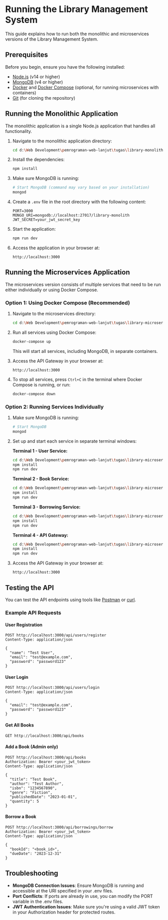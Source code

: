 # Running the Library Management System

This guide explains how to run both the monolithic and microservices versions of the Library Management System.

## Prerequisites

Before you begin, ensure you have the following installed:

- [Node.js](https://nodejs.org/) (v14 or higher)
- [MongoDB](https://www.mongodb.com/try/download/community) (v4 or higher)
- [Docker](https://www.docker.com/products/docker-desktop/) and [Docker Compose](https://docs.docker.com/compose/install/) (optional, for running microservices with containers)
- [Git](https://git-scm.com/downloads) (for cloning the repository)

## Running the Monolithic Application

The monolithic application is a single Node.js application that handles all functionality.

1. Navigate to the monolithic application directory:

   ```bash
   cd d:\Web Development\pemrograman-web-lanjut\tugas\library-monolith
   ```

2. Install the dependencies:

   ```bash
   npm install
   ```

3. Make sure MongoDB is running:

   ```bash
   # Start MongoDB (command may vary based on your installation)
   mongod
   ```

4. Create a `.env` file in the root directory with the following content:

   ```
   PORT=3000
   MONGO_URI=mongodb://localhost:27017/library-monolith
   JWT_SECRET=your_jwt_secret_key
   ```

5. Start the application:

   ```bash
   npm run dev
   ```

6. Access the application in your browser at:
   ```
   http://localhost:3000
   ```

## Running the Microservices Application

The microservices version consists of multiple services that need to be run either individually or using Docker Compose.

### Option 1: Using Docker Compose (Recommended)

1. Navigate to the microservices directory:

   ```bash
   cd d:\Web Development\pemrograman-web-lanjut\tugas\library-microservices
   ```

2. Run all services using Docker Compose:

   ```bash
   docker-compose up
   ```

   This will start all services, including MongoDB, in separate containers.

3. Access the API Gateway in your browser at:

   ```
   http://localhost:3000
   ```

4. To stop all services, press `Ctrl+C` in the terminal where Docker Compose is running, or run:
   ```bash
   docker-compose down
   ```

### Option 2: Running Services Individually

1. Make sure MongoDB is running:

   ```bash
   # Start MongoDB
   mongod
   ```

2. Set up and start each service in separate terminal windows:

   **Terminal 1 - User Service:**

   ```bash
   cd d:\Web Development\pemrograman-web-lanjut\tugas\library-microservices\user-service
   npm install
   npm run dev
   ```

   **Terminal 2 - Book Service:**

   ```bash
   cd d:\Web Development\pemrograman-web-lanjut\tugas\library-microservices\book-service
   npm install
   npm run dev
   ```

   **Terminal 3 - Borrowing Service:**

   ```bash
   cd d:\Web Development\pemrograman-web-lanjut\tugas\library-microservices\borrowing-service
   npm install
   npm run dev
   ```

   **Terminal 4 - API Gateway:**

   ```bash
   cd d:\Web Development\pemrograman-web-lanjut\tugas\library-microservices\api-gateway
   npm install
   npm run dev
   ```

3. Access the API Gateway in your browser at:
   ```
   http://localhost:3000
   ```

## Testing the API

You can test the API endpoints using tools like [Postman](https://www.postman.com/downloads/) or [curl](https://curl.se/).

### Example API Requests

#### User Registration

```http
POST http://localhost:3000/api/users/register
Content-Type: application/json

{
  "name": "Test User",
  "email": "test@example.com",
  "password": "password123"
}
```

#### User Login

```http
POST http://localhost:3000/api/users/login
Content-Type: application/json

{
  "email": "test@example.com",
  "password": "password123"
}
```

#### Get All Books

```http
GET http://localhost:3000/api/books
```

#### Add a Book (Admin only)

```http
POST http://localhost:3000/api/books
Authorization: Bearer <your_jwt_token>
Content-Type: application/json

{
  "title": "Test Book",
  "author": "Test Author",
  "isbn": "1234567890",
  "genre": "Fiction",
  "publishedDate": "2023-01-01",
  "quantity": 5
}
```

#### Borrow a Book

```http
POST http://localhost:3000/api/borrowings/borrow
Authorization: Bearer <your_jwt_token>
Content-Type: application/json

{
  "bookId": "<book_id>",
  "dueDate": "2023-12-31"
}
```

## Troubleshooting

- **MongoDB Connection Issues**: Ensure MongoDB is running and accessible at the URI specified in your .env files.
- **Port Conflicts**: If ports are already in use, you can modify the PORT variable in the .env files.
- **JWT Authentication Issues**: Make sure you're using a valid JWT token in your Authorization header for protected routes.
